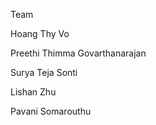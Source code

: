 
Team

Hoang Thy Vo

Preethi Thimma Govarthanarajan

Surya Teja Sonti

Lishan Zhu

Pavani Somarouthu
